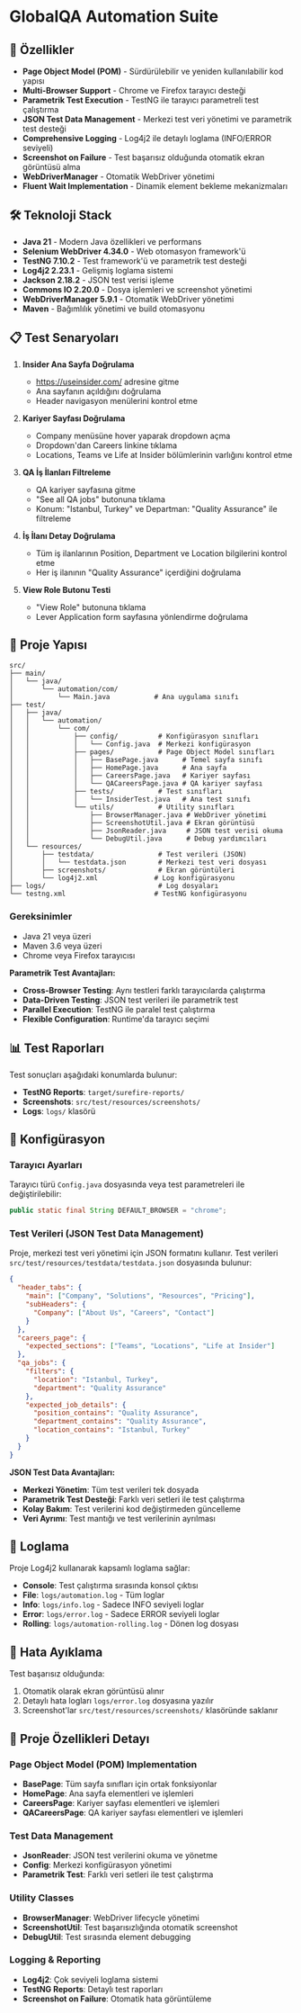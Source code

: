 # GlobalQA Automation Suite 

## 🚀 Özellikler

- **Page Object Model (POM)** - Sürdürülebilir ve yeniden kullanılabilir kod yapısı
- **Multi-Browser Support** - Chrome ve Firefox tarayıcı desteği
- **Parametrik Test Execution** - TestNG ile tarayıcı parametreli test çalıştırma
- **JSON Test Data Management** - Merkezi test veri yönetimi ve parametrik test desteği
- **Comprehensive Logging** - Log4j2 ile detaylı loglama (INFO/ERROR seviyeli)
- **Screenshot on Failure** - Test başarısız olduğunda otomatik ekran görüntüsü alma
- **WebDriverManager** - Otomatik WebDriver yönetimi
- **Fluent Wait Implementation** - Dinamik element bekleme mekanizmaları

## 🛠️ Teknoloji Stack

- **Java 21** - Modern Java özellikleri ve performans
- **Selenium WebDriver 4.34.0** - Web otomasyon framework'ü
- **TestNG 7.10.2** - Test framework'ü ve parametrik test desteği
- **Log4j2 2.23.1** - Gelişmiş loglama sistemi
- **Jackson 2.18.2** - JSON test verisi işleme
- **Commons IO 2.20.0** - Dosya işlemleri ve screenshot yönetimi
- **WebDriverManager 5.9.1** - Otomatik WebDriver yönetimi
- **Maven** - Bağımlılık yönetimi ve build otomasyonu

## 📋 Test Senaryoları

1. **Insider Ana Sayfa Doğrulama**
   - https://useinsider.com/ adresine gitme
   - Ana sayfanın açıldığını doğrulama
   - Header navigasyon menülerini kontrol etme

2. **Kariyer Sayfası Doğrulama**
   - Company menüsüne hover yaparak dropdown açma
   - Dropdown'dan Careers linkine tıklama
   - Locations, Teams ve Life at Insider bölümlerinin varlığını kontrol etme

3. **QA İş İlanları Filtreleme**
   - QA kariyer sayfasına gitme
   - "See all QA jobs" butonuna tıklama
   - Konum: "Istanbul, Turkey" ve Departman: "Quality Assurance" ile filtreleme

4. **İş İlanı Detay Doğrulama**
   - Tüm iş ilanlarının Position, Department ve Location bilgilerini kontrol etme
   - Her iş ilanının "Quality Assurance" içerdiğini doğrulama

5. **View Role Butonu Testi**
   - "View Role" butonuna tıklama
   - Lever Application form sayfasına yönlendirme doğrulama

## 📁 Proje Yapısı

```
src/
├── main/
│   └── java/
│       └── automation/com/
│           └── Main.java           # Ana uygulama sınıfı
├── test/
│   ├── java/
│   │   └── automation/
│   │       └── com/
│   │           ├── config/          # Konfigürasyon sınıfları
│   │           │   └── Config.java  # Merkezi konfigürasyon
│   │           ├── pages/           # Page Object Model sınıfları
│   │           │   ├── BasePage.java      # Temel sayfa sınıfı
│   │           │   ├── HomePage.java      # Ana sayfa
│   │           │   ├── CareersPage.java   # Kariyer sayfası
│   │           │   └── QACareersPage.java # QA kariyer sayfası
│   │           ├── tests/           # Test sınıfları
│   │           │   └── InsiderTest.java   # Ana test sınıfı
│   │           └── utils/           # Utility sınıfları
│   │               ├── BrowserManager.java # WebDriver yönetimi
│   │               ├── ScreenshotUtil.java # Ekran görüntüsü
│   │               ├── JsonReader.java     # JSON test verisi okuma
│   │               └── DebugUtil.java      # Debug yardımcıları
│   └── resources/
│       ├── testdata/                # Test verileri (JSON)
│       │   └── testdata.json        # Merkezi test veri dosyası
│       ├── screenshots/             # Ekran görüntüleri
│       └── log4j2.xml              # Log konfigürasyonu
├── logs/                            # Log dosyaları
└── testng.xml                      # TestNG konfigürasyonu
```

### Gereksinimler
- Java 21 veya üzeri
- Maven 3.6 veya üzeri
- Chrome veya Firefox tarayıcısı

**Parametrik Test Avantajları:**
- **Cross-Browser Testing**: Aynı testleri farklı tarayıcılarda çalıştırma
- **Data-Driven Testing**: JSON test verileri ile parametrik test
- **Parallel Execution**: TestNG ile paralel test çalıştırma
- **Flexible Configuration**: Runtime'da tarayıcı seçimi

## 📊 Test Raporları

Test sonuçları aşağıdaki konumlarda bulunur:
- **TestNG Reports**: `target/surefire-reports/`
- **Screenshots**: `src/test/resources/screenshots/`
- **Logs**: `logs/` klasörü

## 🔧 Konfigürasyon

### Tarayıcı Ayarları
Tarayıcı türü `Config.java` dosyasında veya test parametreleri ile değiştirilebilir:
```java
public static final String DEFAULT_BROWSER = "chrome";
```

### Test Verileri (JSON Test Data Management)

Proje, merkezi test veri yönetimi için JSON formatını kullanır. Test verileri `src/test/resources/testdata/testdata.json` dosyasında bulunur:

```json
{
  "header_tabs": {
    "main": ["Company", "Solutions", "Resources", "Pricing"],
    "subHeaders": {
      "Company": ["About Us", "Careers", "Contact"]
    }
  },
  "careers_page": {
    "expected_sections": ["Teams", "Locations", "Life at Insider"]
  },
  "qa_jobs": {
    "filters": {
      "location": "Istanbul, Turkey",
      "department": "Quality Assurance"
    },
    "expected_job_details": {
      "position_contains": "Quality Assurance",
      "department_contains": "Quality Assurance",
      "location_contains": "Istanbul, Turkey"
    }
  }
}
```

**JSON Test Data Avantajları:**
- **Merkezi Yönetim**: Tüm test verileri tek dosyada
- **Parametrik Test Desteği**: Farklı veri setleri ile test çalıştırma
- **Kolay Bakım**: Test verilerini kod değiştirmeden güncelleme
- **Veri Ayrımı**: Test mantığı ve test verilerinin ayrılması

## 📝 Loglama

Proje Log4j2 kullanarak kapsamlı loglama sağlar:
- **Console**: Test çalıştırma sırasında konsol çıktısı
- **File**: `logs/automation.log` - Tüm loglar
- **Info**: `logs/info.log` - Sadece INFO seviyeli loglar
- **Error**: `logs/error.log` - Sadece ERROR seviyeli loglar
- **Rolling**: `logs/automation-rolling.log` - Dönen log dosyası

## 🐛 Hata Ayıklama

Test başarısız olduğunda:
1. Otomatik olarak ekran görüntüsü alınır
2. Detaylı hata logları `logs/error.log` dosyasına yazılır
3. Screenshot'lar `src/test/resources/screenshots/` klasöründe saklanır

## 🔧 Proje Özellikleri Detayı

### Page Object Model (POM) Implementation
- **BasePage**: Tüm sayfa sınıfları için ortak fonksiyonlar
- **HomePage**: Ana sayfa elementleri ve işlemleri
- **CareersPage**: Kariyer sayfası elementleri ve işlemleri  
- **QACareersPage**: QA kariyer sayfası elementleri ve işlemleri

### Test Data Management
- **JsonReader**: JSON test verilerini okuma ve yönetme
- **Config**: Merkezi konfigürasyon yönetimi
- **Parametrik Test**: Farklı veri setleri ile test çalıştırma

### Utility Classes
- **BrowserManager**: WebDriver lifecycle yönetimi
- **ScreenshotUtil**: Test başarısızlığında otomatik screenshot
- **DebugUtil**: Test sırasında element debugging

### Logging & Reporting
- **Log4j2**: Çok seviyeli loglama sistemi
- **TestNG Reports**: Detaylı test raporları
- **Screenshot on Failure**: Otomatik hata görüntüleme
